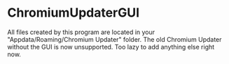 # ChromiumUpdaterGUI
All files created by this program are located in your "Appdata/Roaming/Chromium Updater" folder.
The old Chromium Updater without the GUI is now unsupported.
Too lazy to add anything else right now.
